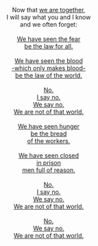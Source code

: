 <p align="center">Now that <a href="https://youtu.be/gjgudqRuUdc">we are together</a>,<br>I will say what you and I know<br>and we often forget:<br><br><a href="https://youtu.be/xT1Yx8voYD8?t=6481">We have seen the fear<br>be the law for all.<br><br>We have seen the blood<br>-which only makes blood-<br>be the law of the world.<br><br>No.<br>I say no.<br>We say no.<br>We are not of that world.<br><br>We have seen hunger<br>be the bread<br>of the workers.<br><br>We have seen closed<br>in prison<br>men full of reason.<br><br>No.<br>I say no.<br>We say no.<br>We are not of that world.<br><br>No.<br>We say no.<br>We are not of that world.</a></p>